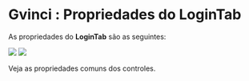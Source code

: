 # Gvinci : Propriedades do LoginTab

As propriedades do **LoginTab** são as seguintes:

![](http://www.gvinci.com.br/manual/logintab_1.zoom80.png)   ![](http://www.gvinci.com.br/manual/logintab_2.zoom80.png)

Veja as propriedades comuns dos controles.

